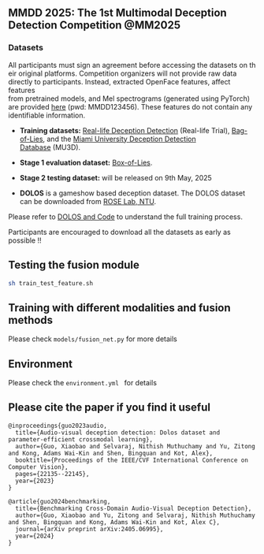 ## MMDD 2025: The 1st Multimodal Deception Detection Competition @MM2025



### **Datasets**

All participants must sign an agreement before accessing the datasets on their original platforms. Competition organizers will not provide raw data directly to participants. Instead, extracted OpenFace features, affect features from pretrained models, and Mel spectrograms (generated using PyTorch) are provided [here](https://entuedu-my.sharepoint.com/personal/xiaobao001_e_ntu_edu_sg/_layouts/15/onedrive.aspx?id=%2Fpersonal%2Fxiaobao001%5Fe%5Fntu%5Fedu%5Fsg%2FDocuments%2FResearch%2FMMDD%5Ffeatures&ga=1) (pwd: MMDD123456). These features do not contain any identifiable information.

-   **Training datasets:** [Real-life Deception Detection](https://public.websites.umich.edu/~zmohamed/resources.html) (Real-life Trial), [Bag-of-Lies](https://iab-rubric.org/index.php/bag-of-lies), and the [Miami University Deception Detection Database](https://sc.lib.miamioh.edu/handle/2374.MIA/6067) (MU3D).
-   **Stage 1 evaluation dataset:** [Box-of-Lies](https://web.eecs.umich.edu/~mihalcea/downloads.html#multimodalDialogDeception).
-   **Stage 2 testing dataset:** will be released on 9th May, 2025


- **DOLOS** is a gameshow based deception dataset. The DOLOS dataset can be downloaded from [ROSE Lab, NTU](https://rose1.ntu.edu.sg/dataset/DOLOS/). 

Please refer to [DOLOS and Code](https://github.com/NMS05/Audio-Visual-Deception-Detection-DOLOS-Dataset-and-Parameter-Efficient-Crossmodal-Learning/tree/main) to understand the full training process.

Participants are encouraged to download all the datasets as early as possible !!

## Testing the fusion module
```bash
sh train_test_feature.sh
```

## Training with different modalities and fusion methods
Please check ```models/fusion_net.py``` for more details

## Environment
Please check the ```environment.yml ``` for details


## Please cite the paper if you find it useful
```
@inproceedings{guo2023audio,
  title={Audio-visual deception detection: Dolos dataset and parameter-efficient crossmodal learning},
  author={Guo, Xiaobao and Selvaraj, Nithish Muthuchamy and Yu, Zitong and Kong, Adams Wai-Kin and Shen, Bingquan and Kot, Alex},
  booktitle={Proceedings of the IEEE/CVF International Conference on Computer Vision},
  pages={22135--22145},
  year={2023}
}

@article{guo2024benchmarking,
  title={Benchmarking Cross-Domain Audio-Visual Deception Detection},
  author={Guo, Xiaobao and Yu, Zitong and Selvaraj, Nithish Muthuchamy and Shen, Bingquan and Kong, Adams Wai-Kin and Kot, Alex C},
  journal={arXiv preprint arXiv:2405.06995},
  year={2024}
}

```



